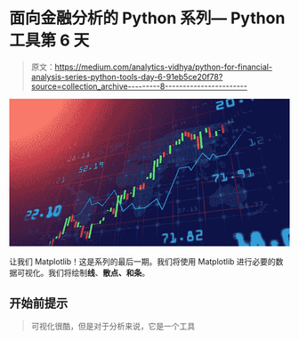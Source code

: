 # 面向金融分析的 Python 系列— Python 工具第 6 天

> 原文：<https://medium.com/analytics-vidhya/python-for-financial-analysis-series-python-tools-day-6-91eb5ce20f78?source=collection_archive---------8----------------------->

![](img/dbe59567656802113a4938952309f846.png)

让我们 Matplotlib！这是系列的最后一期。我们将使用 Matplotlib 进行必要的数据可视化。我们将绘制**线**、**散点、**和**条**。

## 开始前提示

> 可视化很酷，但是对于分析来说，它是一个工具